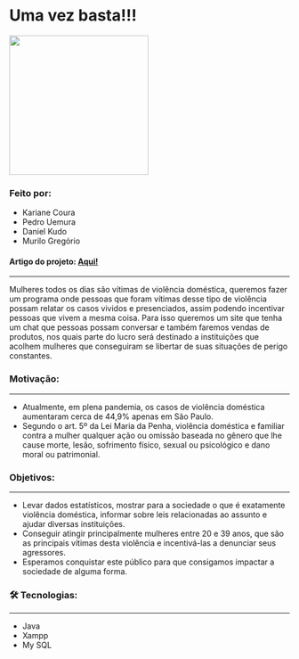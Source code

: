 # Uma vez basta!!!

  <img src="https://raw.githubusercontent.com/U3mura/UmaVezBasta/main/Screenshot_6.png" width = "250"/>


### Feito por:
- Kariane Coura
- Pedro Uemura
- Daniel Kudo
- Murilo Gregório

#### Artigo do projeto: [Aqui!](https://drive.google.com/file/d/1ZH2pH3mCPUZlte3aZEp9uYYN78r_vVIa/view?usp=sharing)
---

Mulheres todos os dias são vítimas de violência doméstica, queremos fazer um programa
onde pessoas que foram vítimas desse tipo de violência possam relatar os casos
vividos e presenciados, assim podendo incentivar pessoas que vivem a mesma
coisa. Para isso queremos um site que tenha um chat que pessoas possam
conversar e também faremos vendas de produtos, nos quais parte do lucro será
destinado a instituições que acolhem mulheres que conseguiram se libertar de suas
situações de perigo constantes. 


### Motivação:
---
- Atualmente, em plena pandemia, os casos de violência doméstica aumentaram
cerca de 44,9% apenas em São Paulo.
- Segundo o art. 5º da Lei Maria da Penha, violência doméstica e familiar contra a mulher
qualquer ação ou omissão baseada no gênero que lhe cause morte, lesão, sofrimento físico, 
sexual ou psicológico e dano moral ou patrimonial.


### Objetivos:
---
- Levar dados estatísticos, mostrar para a sociedade o que é exatamente violência
doméstica, informar sobre leis relacionadas ao assunto e ajudar diversas
instituições.
- Conseguir atingir principalmente mulheres entre 20 e 39 anos, que são
as principais vítimas desta violência e incentivá-las a denunciar seus agressores.
- Esperamos conquistar este público para que consigamos impactar a sociedade de
alguma forma.


### 🛠 Tecnologias:
---
- Java
- Xampp
- My SQL










